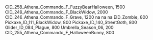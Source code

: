 CID_258_Athena_Commando_F_FuzzyBearHalloween, 1500
CID_249_Athena_Commando_F_BlackWidow, 2000
CID_246_Athena_Commando_F_Grave, 1200
na
na
na
EID_Zombie, 800
Pickaxe_ID_111_BlackWidow, 800
Pickaxe_ID_140_StreetGoth, 800
Glider_ID_084_Plague, 800
Umbrella_Season_06, 200
CID_255_Athena_Commando_F_HalloweenBunny, 800